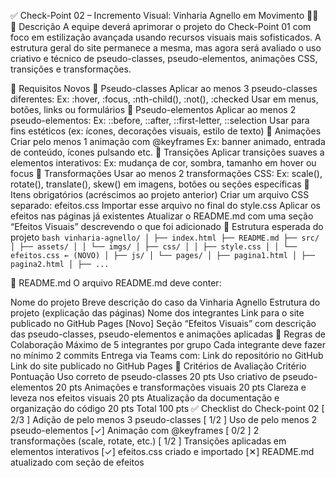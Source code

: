 ✅ Check-Point 02 – Incremento Visual: Vinharia Agnello em Movimento 🍷✨
🧠 Descrição
A equipe deverá aprimorar o projeto do Check-Point 01 com foco em estilização avançada usando recursos visuais mais sofisticados. A estrutura geral do site permanece a mesma, mas agora será avaliado o uso criativo e técnico de pseudo-classes, pseudo-elementos, animações CSS, transições e transformações.

📌 Requisitos Novos
🎯 Pseudo-classes
Aplicar ao menos 3 pseudo-classes diferentes:
Ex: :hover, :focus, :nth-child(), :not(), :checked
Usar em menus, botões, links ou formulários
🎯 Pseudo-elementos
Aplicar ao menos 2 pseudo-elementos:
Ex: ::before, ::after, ::first-letter, ::selection
Usar para fins estéticos (ex: ícones, decorações visuais, estilo de texto)
💫 Animações
Criar pelo menos 1 animação com @keyframes
Ex: banner animado, entrada de conteúdo, ícones pulsando etc.
🔄 Transições
Aplicar transições suaves a elementos interativos:
Ex: mudança de cor, sombra, tamanho em hover ou focus
🎢 Transformações
Usar ao menos 2 transformações CSS:
Ex: scale(), rotate(), translate(), skew() em imagens, botões ou seções específicas
🔧 Itens obrigatórios (acréscimos ao projeto anterior)
Criar um arquivo CSS separado: efeitos.css
Importar esse arquivo no final do style.css
Aplicar os efeitos nas páginas já existentes
Atualizar o README.md com uma seção “Efeitos Visuais” descrevendo o que foi adicionado
📁 Estrutura esperada do projeto
```bash vinharia-agnello/ │ ├── index.html ├── README.md ├── src/ │ ├── assets/ │ │ └── imgs/ │ ├── css/ │ │ ├── style.css │ │ └── efeitos.css ← (NOVO) │ ├── js/ │ └── pages/ │ ├── pagina1.html │ ├── pagina2.html │ ├── ... ```

📄 README.md
O arquivo README.md deve conter:

Nome do projeto
Breve descrição do caso da Vinharia Agnello
Estrutura do projeto (explicação das páginas)
Nome dos integrantes
Link para o site publicado no GitHub Pages
[Novo] Seção “Efeitos Visuais” com descrição das pseudo-classes, pseudo-elementos e animações aplicadas
👥 Regras de Colaboração
Máximo de 5 integrantes por grupo
Cada integrante deve fazer no mínimo 2 commits
Entrega via Teams com:
Link do repositório no GitHub
Link do site publicado no GitHub Pages
🧪 Critérios de Avaliação
Critério	Pontuação
Uso correto de pseudo-classes	20 pts
Uso criativo de pseudo-elementos	20 pts
Animações e transformações visuais	20 pts
Clareza e leveza nos efeitos visuais	20 pts
Atualização da documentação e organização do código	20 pts
Total	100 pts
✅ Checklist do Check-point 02
[ 2/3 ] Adição de pelo menos 3 pseudo-classes
[ 1/2 ] Uso de pelo menos 2 pseudo-elementos
[✓] Animação com @keyframes
[ 0/2 ] 2 transformações (scale, rotate, etc.)
[ 1/2 ] Transições aplicadas em elementos interativos
[✓] efeitos.css criado e importado
[✕] README.md atualizado com seção de efeitos